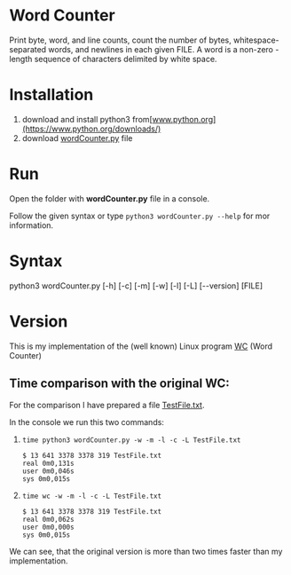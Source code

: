Word Counter
============
Print byte, word, and line counts, count the number of bytes, whitespace-separated words, and newlines in each given FILE.
A word is a non-zero -length sequence of characters delimited by white space.

Installation
============
1. download and install python3 from[www.python.org](https://www.python.org/downloads/)
2. download [wordCounter.py](https://github.com/ghribar97/word_counter/blob/master/wordCounter.py) file 

Run
===
Open the folder with **wordCounter.py** file in a console.

Follow the given syntax or type ```python3 wordCounter.py --help```  for mor information.


Syntax
======

python3 wordCounter.py [-h] [-c] [-m] [-w] [-l] [-L] [--version] [FILE]

Version
=======
This is my implementation of the (well known) Linux program [WC](https://ss64.com/bash/wc.html) (Word Counter) 

Time comparison with the original WC:
-------------------------------------
For the comparison I have prepared a file [TestFile.txt](https://github.com/ghribar97/word_counter/blob/master/TestFile.txt).

In the console we run this two commands:
    
1. ```time python3 wordCounter.py -w -m -l -c -L TestFile.txt``` 
 
    ```$ 13 641 3378 3378 319 TestFile.txt```  
    ```real 0m0,131s```  
    ```user 0m0,046s```  
    ```sys 0m0,015s```
    
2. ```time wc -w -m -l -c -L TestFile.txt```

    ```$ 13 641 3378 3378 319 TestFile.txt```  
    ```real 0m0,062s```  
    ```user 0m0,000s```  
    ```sys 0m0,015s```
    
We can see, that the original version is more than two times faster than my implementation.
